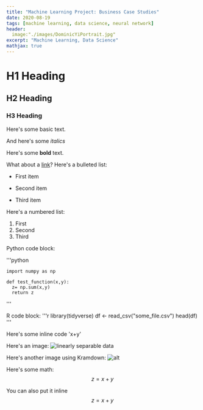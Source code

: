 ```yaml
---
title: "Machine Learning Project: Business Case Studies"
date: 2020-08-19
tags: [machine learning, data science, neural network]
header:
  image:"./images/DominicYiPortrait.jpg"
excerpt: "Machine Learning, Data Science"
mathjax: true
---
```



# H1 Heading

## H2 Heading

### H3 Heading


Here's some basic text.

And here's some *italics*

Here's some **bold** text.

What about a [link](https://github.com/yoonkwon-yi)?
Here's a bulleted list:

* First item
+ Second item
- Third item


Here's a numbered list:
1. First
2. Second
3. Third


Python code block:

'''python

    import numpy as np

    def test_function(x,y):
      z= np.sum(x,y)
      return z

'''




R code block:
'''r
    library(tidyverse)
    df <- read_csv("some_file.csv")
    head(df)
'''

Here's some inline code 'x+y'

Here's an image:
<img src="{{site.url}}{{site.baseurl}}/images/DominicYiPortrait.jpg" alt="linearly separable data">


Here's another image using Kramdown:
![alt]({{site.url}}{{site.baseurl}}/images/DominicYiPortrait.jpg)

Here's some math:
$$z=x+y$$

You can also put it inline $$z=x+y$$
